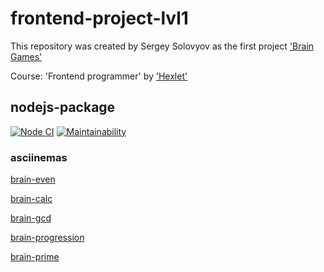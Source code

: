 # frontend-project-lvl1

This repository was created by Sergey Solovyov as the first project ['Brain Games'](https://ru.hexlet.io/professions/frontend/projects/44) 

Course: 'Frontend programmer' by ['Hexlet'](https://ru.hexlet.io/)


## nodejs-package

[![Node CI](https://github.com/sergey-ss-solovyov/frontend-project-lvl1/workflows/CI/badge.svg)](https://github.com/sergey-ss-solovyov/frontend-project-lvl1/actions)
[![Maintainability](https://api.codeclimate.com/v1/badges/a99a88d28ad37a79dbf6/maintainability)](https://codeclimate.com/github/codeclimate/codeclimate/maintainability)


### asciinemas

<a href="https://asciinema.org/a/g3QIRjkzGvjlHozzYkAVinFSC">brain-even</a>

<a href="https://asciinema.org/a/YaB0AyQaONFTXBN0lqXx2OBqk">brain-calc</a>

<a href="https://asciinema.org/a/8DNYWr6FNF4qKLZLIssmWnmUR">brain-gcd</a>

<a href="https://asciinema.org/a/K33ctoZxHZaBzt3g8ATaWFL6I">brain-progression</a>

<a href="https://asciinema.org/a/fcWX70of1UoDTHH6NZfTtdJN0">brain-prime</a>
